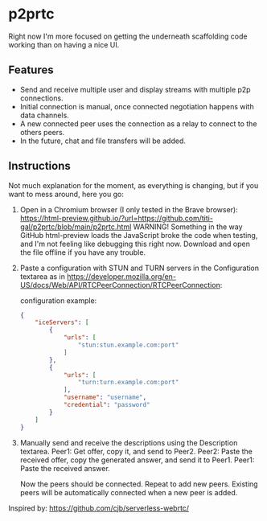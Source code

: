 # p2prtc

Right now I'm more focused on getting the underneath scaffolding code working than on having a nice UI.

## Features
- Send and receive multiple user and display streams with multiple p2p connections.
- Initial connection is manual, once connected negotiation happens with data channels.
- A new connected peer uses the connection as a relay to connect to the others peers.
- In the future, chat and file transfers will be added.

## Instructions
Not much explanation for the moment, as everything is changing, but if you want to mess around, here you go:

1. Open in a Chromium browser (I only tested in the Brave browser): https://html-preview.github.io/?url=https://github.com/titi-gal/p2prtc/blob/main/p2prtc.html
    WARNING! Something in the way GitHub html-preview loads the JavaScript broke the code when testing, and I'm not feeling like debugging this right now. Download and open the file offline if you have any trouble.

2. Paste a configuration with STUN and TURN servers in the Configuration textarea as in https://developer.mozilla.org/en-US/docs/Web/API/RTCPeerConnection/RTCPeerConnection:

    configuration example:

    ```json
    {
        "iceServers": [
            {
                "urls": [
                    "stun:stun.example.com:port"
                ]
            },
            {
                "urls": [
                    "turn:turn.example.com:port"
                ],
                "username": "username",
                "credential": "password"
            }
        ]
    }
    ```

3. Manually send and receive the descriptions using the Description textarea.
    Peer1: Get offer, copy it, and send to Peer2.
    Peer2: Paste the received offer, copy the generated answer, and send it to Peer1.
    Peer1: Paste the received answer.

    Now the peers should be connected. Repeat to add new peers. Existing peers will be automatically connected when a new peer is added.


Inspired by: https://github.com/cjb/serverless-webrtc/